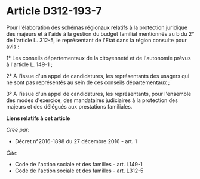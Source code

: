 # Article D312-193-7

Pour l'élaboration des schémas régionaux relatifs à la protection juridique des majeurs et à l'aide à la gestion du budget
familial mentionnés au b du 2° de l'article L. 312-5, le représentant de l'Etat dans la région consulte pour avis : 

1° Les conseils départementaux de la citoyenneté et de l'autonomie prévus à l'article L. 149-1 ; 

2° A l'issue d'un appel de candidatures, les représentants des usagers qui ne sont pas représentés au sein de ces conseils
départementaux ; 

3° A l'issue d'un appel de candidatures, les représentants, pour l'ensemble des modes d'exercice, des mandataires judiciaires
à la protection des majeurs et des délégués aux prestations familiales.

**Liens relatifs à cet article**

_Créé par_:

  - Décret n°2016-1898 du 27 décembre 2016 - art. 1

_Cite_:

  - Code de l'action sociale et des familles - art. L149-1
  - Code de l'action sociale et des familles - art. L312-5
